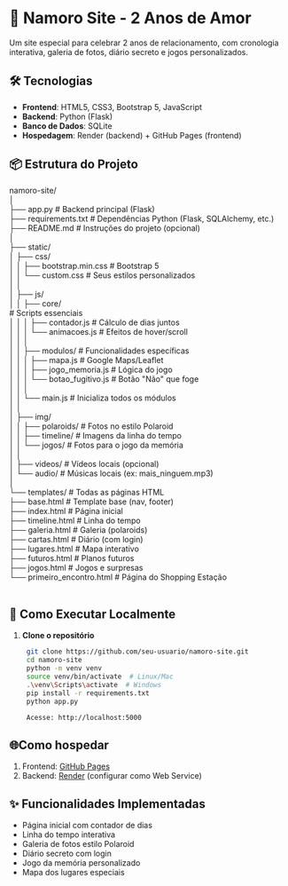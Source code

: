 # 💝 Namoro Site - 2 Anos de Amor

Um site especial para celebrar 2 anos de relacionamento, com cronologia interativa, galeria de fotos, diário secreto e jogos personalizados.

## 🛠️ Tecnologias
- **Frontend**: HTML5, CSS3, Bootstrap 5, JavaScript
- **Backend**: Python (Flask)
- **Banco de Dados**: SQLite
- **Hospedagem**: Render (backend) + GitHub Pages (frontend)

## 📦 Estrutura do Projeto

namoro-site/<br>
│<br>
├── app.py                      # Backend principal (Flask)<br>
├── requirements.txt            # Dependências Python (Flask, SQLAlchemy, etc.)<br>
├── README.md                   # Instruções do projeto (opcional)<br>
│<br>
├── static/<br>
│   ├── css/<br>
│   │   ├── bootstrap.min.css   # Bootstrap 5<br>
│   │   └── custom.css          # Seus estilos personalizados<br>
│   │<br>
│   ├── js/<br>
│   │   ├── core/<br>               # Scripts essenciais<br>
│   │   │   ├── contador.js     # Cálculo de dias juntos<br>
│   │   │   └── animacoes.js    # Efeitos de hover/scroll<br>
│   │   │<br>
│   │   ├── modulos/            # Funcionalidades específicas<br>
│   │   │   ├── mapa.js         # Google Maps/Leaflet<br>
│   │   │   ├── jogo_memoria.js # Lógica do jogo<br>
│   │   │   └── botao_fugitivo.js # Botão "Não" que foge<br>
│   │   │<br>
│   │   └── main.js             # Inicializa todos os módulos<br>
│   │<br>
│   ├── img/<br>
│   │   ├── polaroids/          # Fotos no estilo Polaroid<br>
│   │   ├── timeline/           # Imagens da linha do tempo<br>
│   │   └── jogos/             # Fotos para o jogo da memória<br>
│   │<br>
│   ├── videos/                 # Vídeos locais (opcional)<br>
│   └── audio/                  # Músicas locais (ex: mais_ninguem.mp3)<br>
│<br>
└── templates/                  # Todas as páginas HTML<br>
    ├── base.html               # Template base (nav, footer)<br>
    ├── index.html              # Página inicial<br>
    ├── timeline.html           # Linha do tempo<br>
    ├── galeria.html            # Galeria (polaroids)<br>
    ├── cartas.html             # Diário (com login)<br>
    ├── lugares.html            # Mapa interativo<br>
    ├── futuros.html            # Planos futuros<br>
    ├── jogos.html              # Jogos e surpresas<br>
    └── primeiro_encontro.html  # Página do Shopping Estação<br>
<br>
    
## 🚀 Como Executar Localmente

1. **Clone o repositório**
   ```bash
    git clone https://github.com/seu-usuario/namoro-site.git
    cd namoro-site     
    python -m venv venv
    source venv/bin/activate  # Linux/Mac
    .\venv\Scripts\activate  # Windows
    pip install -r requirements.txt
    python app.py

    Acesse: http://localhost:5000

## 🌐Como hospedar

1. Frontend: [GitHub Pages](https://github.com/RenMarValerio/Second-Year)
2. Backend: [Render](https://render.com/) (configurar como Web Service)

## ✨ Funcionalidades Implementadas

* Página inicial com contador de dias
* Linha do tempo interativa
* Galeria de fotos estilo Polaroid
* Diário secreto com login
* Jogo da memória personalizado
* Mapa dos lugares especiais